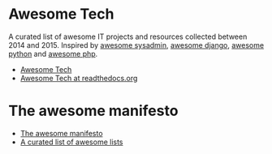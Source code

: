 # Awesome Tech
A curated list of awesome IT projects and resources collected between 2014 and 2015. Inspired by [awesome sysadmin](https://github.com/kahun/awesome-sysadmin), [awesome django](https://gitlab.com/rosarior/awesome-django), [awesome python](https://github.com/vinta/awesome-python/) and [awesome php](https://github.com/ziadoz/awesome-php). 

- [Awesome Tech](/docs/index.md)
- [Awesome Tech at readthedocs.org](http://it-reference-list-2015.readthedocs.org)

# The awesome manifesto
- [The awesome manifesto](https://github.com/sindresorhus/awesome/blob/master/awesome.md)
- [A curated list of awesome lists](https://github.com/sindresorhus/awesome)
